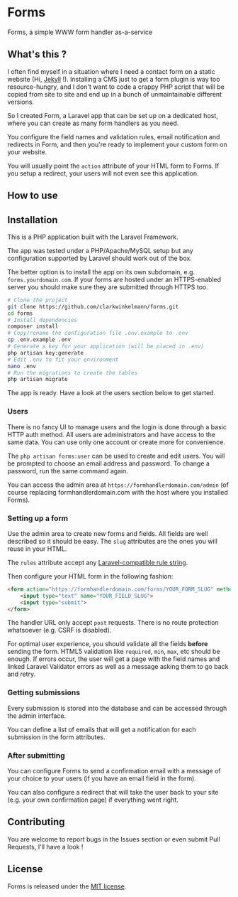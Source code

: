 # Forms

Forms, a simple WWW form handler as-a-service

## What's this ?

I often find myself in a situation where I need a contact form on a static website
(Hi, [Jekyll](http://jekyllrb.com/) !).
Installing a CMS just to get a form plugin is way too resource-hungry,
and I don't want to code a crappy PHP script that will be copied from site to site
and end up in a bunch of unmaintainable different versions.

So I created Form, a Laravel app that can be set up on a dedicated host,
where you can create as many form handlers as you need.

You configure the field names and validation rules, email notification and redirects
in Form, and then you're ready to implement your custom form on your website.

You will usually point the `action` attribute of your HTML form to Forms.
If you setup a redirect, your users will not even see this application.

## How to use

## Installation

This is a PHP application built with the Laravel Framework.

The app was tested under a PHP/Apache/MySQL setup but any configuration supported by Laravel should work out of the box.

The better option is to install the app on its own subdomain, e.g. `forms.yourdomain.com`.
If your forms are hosted under an HTTPS-enabled server you should make sure they are submitted through HTTPS too.

```bash
# Clone the project
git clone https://github.com/clarkwinkelmann/forms.git
cd forms
# Install dependencies
composer install
# Copy/rename the configuration file .env.example to .env
cp .env.example .env
# Generate a key for your application (will be placed in .env)
php artisan key:generate
# Edit .env to fit your environment
nano .env
# Run the migrations to create the tables
php artisan migrate
```

The app is ready. Have a look at the users section below to get started.

### Users

There is no fancy UI to manage users and the login is done through a basic HTTP auth method.
All users are administrators and have access to the same data.
You can use only one account or create more for convenience.

The `php artisan forms:user` can be used to create and edit users.
You will be prompted to choose an email address and password.
To change a password, run the same command again.

You can access the admin area at `https://formhandlerdomain.com/admin` (of course replacing formhandlerdomain.com with the host where you installed Forms).

### Setting up a form

Use the admin area to create new forms and fields.
All fields are well described so it should be easy.
The `slug` attributes are the ones you will reuse in your HTML.

The `rules` attribute accept any [Laravel-compatible rule string](https://laravel.com/docs/5.2/validation#available-validation-rules).

Then configure your HTML form in the following fashion:

```html
<form action="https://formhandlerdomain.com/forms/YOUR_FORM_SLUG" method="post">
	<input type="text" name="YOUR_FIELD_SLUG">
	<input type="submit">
</form>
```

The handler URL only accept `post` requests.
There is no route protection whatsoever (e.g. CSRF is disabled).

For optimal user experience, you should validate all the fields **before** sending the form.
HTML5 validation like `required`, `min`, `max`, etc should be enough.
If errors occur, the user will get a page with the field names and linked
Laravel Validator errors as well as a message asking them to go back and retry.

### Getting submissions

Every submission is stored into the database and can be accessed through the admin interface.

You can define a list of emails that will get a notification for each submission in the form attributes.

### After submitting

You can configure Forms to send a confirmation email with a message of your choice to your users (if you have an email field in the form).

You can also configure a redirect that will take the user back to your site (e.g. your own confirmation page) if everything went right.

## Contributing

You are welcome to report bugs in the Issues section or even submit Pull Requests, I'll have a look !

## License

Forms is released under the [MIT license](http://opensource.org/licenses/MIT).
